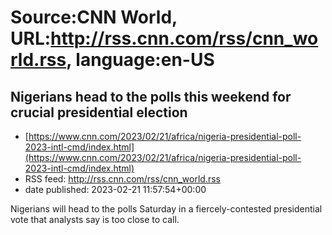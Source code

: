 # Source:CNN World, URL:http://rss.cnn.com/rss/cnn_world.rss, language:en-US

## Nigerians head to the polls this weekend for crucial presidential election
 - [https://www.cnn.com/2023/02/21/africa/nigeria-presidential-poll-2023-intl-cmd/index.html](https://www.cnn.com/2023/02/21/africa/nigeria-presidential-poll-2023-intl-cmd/index.html)
 - RSS feed: http://rss.cnn.com/rss/cnn_world.rss
 - date published: 2023-02-21 11:57:54+00:00

Nigerians will head to the polls Saturday in a fiercely-contested presidential vote that analysts say is too close to call.

